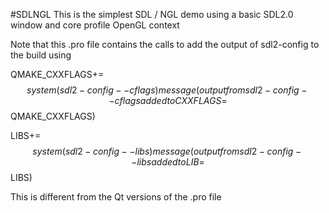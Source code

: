 #SDLNGL
This is the simplest SDL / NGL demo using a basic SDL2.0 window and core profile OpenGL context

Note that this .pro file contains the calls to add the output of sdl2-config to the build using

QMAKE_CXXFLAGS+=$$system(sdl2-config  --cflags)
message(output from sdl2-config --cflags added to CXXFLAGS= $$QMAKE_CXXFLAGS)

LIBS+=$$system(sdl2-config  --libs)
message(output from sdl2-config --libs added to LIB=$$LIBS)

This is different from the Qt versions of the .pro file
